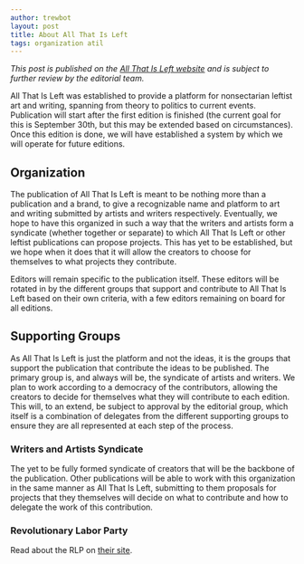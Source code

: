```yaml
---
author: trewbot
layout: post
title: About All That Is Left
tags: organization atil
---
```


*This post is published on the [All That Is Left website](https://atil.xyz) and
is subject to further review by the editorial team.*

All That Is Left was established to provide a platform for nonsectarian leftist
art and writing, spanning from theory to politics to current events. Publication
will start after the first edition is finished (the current goal for this is
September 30th, but this may be extended based on circumstances). Once this
edition is done, we will have established a system by which we will operate for
future editions.

## Organization

The publication of All That Is Left is meant to be nothing more than a
publication and a brand, to give a recognizable name and platform to art and
writing submitted by artists and writers respectively. Eventually, we hope to
have this organized in such a way that the writers and artists form a syndicate
(whether together or separate) to which All That Is Left or other leftist
publications can propose projects. This has yet to be established, but we hope
when it does that it will allow the creators to choose for themselves to what
projects they contribute.

Editors will remain specific to the publication itself. These editors will be
rotated in by the different groups that support and contribute to All That Is
Left based on their own criteria, with a few editors remaining on board for all
editions.

## Supporting Groups

As All That Is Left is just the platform and not the ideas, it is the groups
that support the publication that contribute the ideas to be published. The
primary group is, and always will be, the syndicate of artists and writers. We
plan to work according to a democracy of the contributors, allowing the creators
to decide for themselves what they will contribute to each edition. This will,
to an extend, be subject to approval by the editorial group, which itself is a
combination of delegates from the different supporting groups to ensure they are
all represented at each step of the process.

### Writers and Artists Syndicate

The yet to be fully formed syndicate of creators that will be the backbone of
the publication. Other publications will be able to work with this organization
in the same manner as All That Is Left, submitting to them proposals for
projects that they themselves will decide on what to contribute and how to
delegate the work of this contribution.

### Revolutionary Labor Party

Read about the RLP on [their site](https://revlabor.wixsite.com/revlaborparty).

